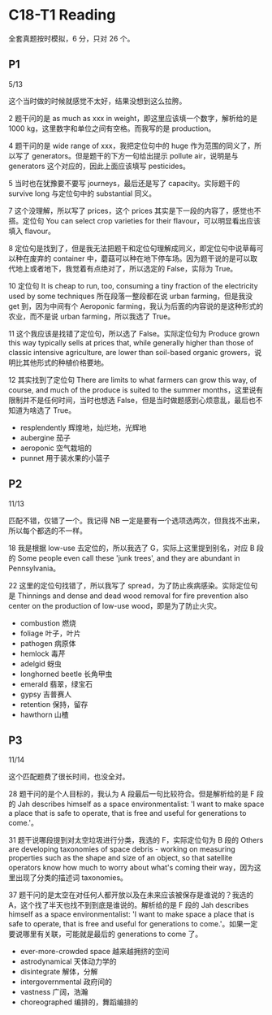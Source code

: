 # C18-T1 Reading

全套真题按时模拟，6 分，只对 26 个。

## P1

5/13

这个当时做的时候就感觉不太好，结果没想到这么拉胯。

2 题干问的是 as much as xxx in weight，即这里应该填一个数字，解析给的是 1000 kg，这里数字和单位之间有空格。而我写的是 production。

4 题干问的是 wide range of xxx，我把定位句中的 huge 作为范围的同义了，所以写了 generators。但是题干的下方一句给出提示 pollute air，说明是与 generators 这个对应的，因此上面应该填写 pesticides。

5 当时也在犹豫要不要写 journeys，最后还是写了 capacity。实际题干的 survive long 与定位句中的 substantial 同义。

7 这个没理解，所以写了 prices，这个 prices 其实是下一段的内容了，感觉也不搭。定位句 You can select crop varieties for their flavour，可以明显看出应该填入 flavour。

8 定位句是找到了，但是我无法把题干和定位句理解成同义，即定位句中说草莓可以种在废弃的 container 中，蘑菇可以种在地下停车场。因为题干说的是可以取代地上或者地下，我觉着有点绝对了，所以选定的 False，实际为 True。

10 定位句 It is cheap to run, too, consuming a tiny fraction of the electricity used by some techniques 所在段落一整段都在说 urban farming，但是我没 get 到，因为中间有个 Aeroponic farming，我认为后面的内容说的是这种形式的农业，而不是说 urban farming，所以我选了 True。

11 这个我应该是找错了定位句，所以选了 False。实际定位句为 Produce grown this way typically sells at prices that, while generally higher than those of classic intensive agriculture, are lower than soil-based organic growers，说明比其他形式的种植价格要地。

12 其实找到了定位句 There are limits to what farmers can grow this way, of course, and much of the produce is suited to the summer months，这里说有限制并不是任何时间，当时也想选 False，但是当时做题感到心烦意乱，最后也不知道为啥选了 True。

- resplendently 辉煌地，灿烂地，光辉地
- aubergine 茄子
- aeroponic 空气栽培的
- punnet 用于装水果的小篮子

## P2

11/13

匹配不错，仅错了一个。我记得 NB 一定是要有一个选项选两次，但我找不出来，所以每个都选的不一样。

18 我是根据 low-use 去定位的，所以我选了 G，实际上这里提到别名，对应 B 段的 Some people even call these 'junk trees', and they are abundant in Pennsylvania。

22 这里的定位句找错了，所以我写了 spread，为了防止疾病感染。实际定位句是 Thinnings and dense and dead wood removal for fire prevention also center on the production of low-use wood，即是为了防止火灾。

- combustion 燃烧
- foliage 叶子，叶片
- pathogen 病原体
- hemlock 毒芹
- adelgid 蚜虫
- longhorned beetle 长角甲虫
- emerald 翡翠，绿宝石
- gypsy 吉普赛人
- retention 保持，留存
- hawthorn 山楂

## P3

11/14

这个匹配题费了很长时间，也没全对。

28 题干问的是个人目标的，我认为 A 段最后一句比较符合。但是解析给的是 F 段的 Jah describes himself as a space environmentalist: 'I want to make space a place that is safe to operate, that is free and useful for generations to come.'。

31 题干说哪段提到对太空垃圾进行分类，我选的 F，实际定位句为 B 段的 Others are developing taxonomies of space debris - working on measuring properties such as the shape and size of an object, so that satellite operators know how much to worry about what's coming their way，因为这里出现了分类的描述词 taxonomies。

37 题干问的是太空在对任何人都开放以及在未来应该被保存是谁说的？我选的 A，这个找了半天也找不到到底是谁说的。解析给的是 F 段的 Jah describes himself as a space environmentalist: 'I want to make space a place that is safe to operate, that is free and useful for generations to come.'。如果一定要说哪里有关联，可能就是最后的 generations to come 了。

- ever-more-crowded space 越来越拥挤的空间
- astrodynamical 天体动力学的
- disintegrate 解体，分解
- intergovernmental 政府间的
- vastness 广阔，浩瀚
- choreographed 编排的，舞蹈编排的
